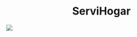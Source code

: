 <h1 align="center"> ServiHogar </h1>
<img src="https://drive.google.com/file/d/1Rxy1dP0BdAVTrvD3kEHWeqKG7HQ_-nvp/view?usp=sharing">
